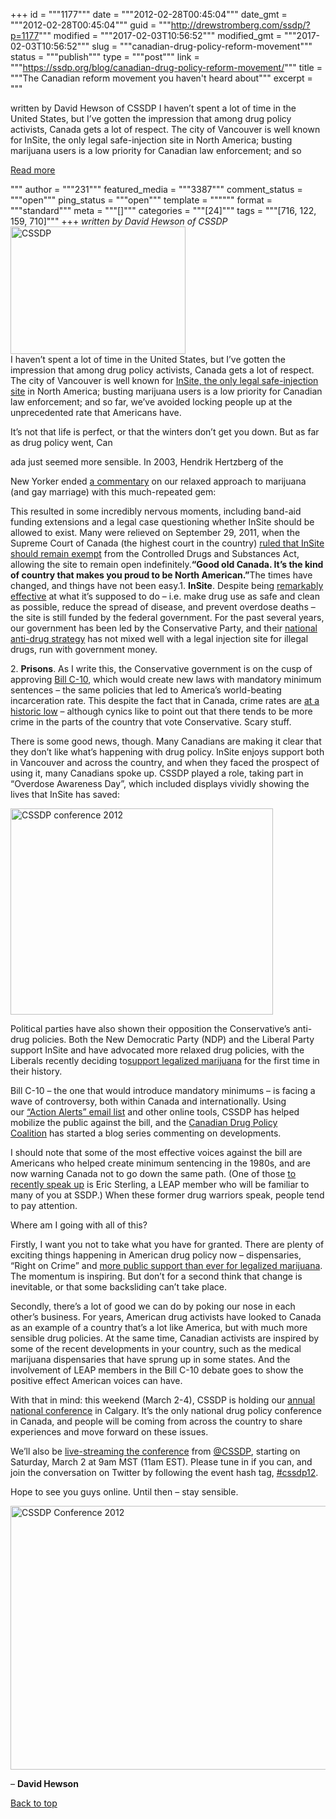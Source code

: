 +++
id = """1177"""
date = """2012-02-28T00:45:04"""
date_gmt = """2012-02-28T00:45:04"""
guid = """http://drewstromberg.com/ssdp/?p=1177"""
modified = """2017-02-03T10:56:52"""
modified_gmt = """2017-02-03T10:56:52"""
slug = """canadian-drug-policy-reform-movement"""
status = """publish"""
type = """post"""
link = """https://ssdp.org/blog/canadian-drug-policy-reform-movement/"""
title = """The Canadian reform movement you haven&#039;t heard about"""
excerpt = """<p>written by David Hewson of CSSDP I haven&#8217;t spent a lot of time in the United States, but I&#8217;ve gotten the impression that among drug policy activists, Canada gets a lot of respect. The city of Vancouver is well known for InSite, the only legal safe-injection site in North America; busting marijuana users is a low priority for Canadian law enforcement; and so</p>
<div class="h10"></div>
<p><a class="more-link2 flat" href="https://ssdp.org/blog/canadian-drug-policy-reform-movement/">Read more</a></p>
"""
author = """231"""
featured_media = """3387"""
comment_status = """open"""
ping_status = """open"""
template = """"""
format = """standard"""
meta = """[]"""
categories = """[24]"""
tags = """[716, 122, 159, 710]"""
+++
<em>written by David Hewson of CSSDP</em>



<img class="alignright" title="CSSDP" src="http://ssdp.org/assets/images/blog/2012/February/cssdp2012.JPG" alt="CSSDP" width="280" height="204" />

<div>I haven&#8217;t spent a lot of time in the United States, but I&#8217;ve gotten the impression that among drug policy activists, Canada gets a lot of respect. The city of Vancouver is well known for <a href="http://en.wikipedia.org/wiki/Insite#cite_note-research-4" target="_blank">InSite, the only legal safe-injection site</a> in North America; busting marijuana users is a low priority for Canadian law enforcement; and so far, we&#8217;ve avoided locking people up at the unprecedented rate that Americans have.</div>

<div>

<div>

<div>

<div>



It&#8217;s not that life is perfect, or that the winters don&#8217;t get you down. But as far as drug policy went, Can



ada just seemed more sensible. In 2003, Hendrik Hertzberg of the



New Yorker ended <a href="http://www.newyorker.com/archive/2003/07/07/030707ta_talk_hertzberg" target="_blank">a commentary</a> on our relaxed approach to marijuana (and gay marriage) with this much-repeated gem:

<div>This resulted in some incredibly nervous moments, including band-aid funding extensions and a legal case questioning whether InSite should be allowed to exist. Many were relieved on September 29, 2011, when the Supreme Court of Canada (the highest court in the country) <a href="http://www.cbc.ca/news/canada/british-columbia/story/2011/09/29/bc-insite-supreme-court-ruling-advancer.html" target="_blank">ruled that InSite should remain exempt</a> from the Controlled Drugs and Substances Act, allowing the site to remain open indefinitely.<strong>&#8220;Good old Canada. It&#8217;s the kind of country that makes you proud to be North American.&#8221;</strong>The times have changed, and things have not been easy.1. <strong>InSite</strong>. Despite being <a href="http://supervisedinjection.vch.ca/research/supporting_research/" target="_blank">remarkably effective</a> at what it&#8217;s supposed to do &#8211; i.e. make drug use as safe and clean as possible, reduce the spread of disease, and prevent overdose deaths &#8211; the site is still funded by the federal government. For the past several years, our government has been led by the Conservative Party, and their <a href="http://www.nationalantidrugstrategy.gc.ca/" target="_blank">national anti-drug strategy</a> has not mixed well with a legal injection site for illegal drugs, run with government money.</div>

<div>



2. <strong>Prisons</strong>. As I write this, the Conservative government is on the cusp of approving <a href="http://ccla.org/omnibus-crime-bill-c-10/" target="_blank">Bill C-10</a>, which would create new laws with mandatory minimum sentences &#8211; the same policies that led to America&#8217;s world-beating incarceration rate. This despite the fact that in Canada, crime rates are <a href="http://www.cbc.ca/news/canada/manitoba/story/2011/10/26/homicides-statscan.html" target="_blank">at a historic low</a> &#8211; although cynics like to point out that there tends to be more crime in the parts of the country that vote Conservative. Scary stuff.



</div>

There is some good news, though. Many Canadians are making it clear that they don&#8217;t like what&#8217;s happening with drug policy. InSite enjoys support both in Vancouver and across the country, and when they faced the prospect of using it, many Canadians spoke up. CSSDP played a role, taking part in &#8220;Overdose Awareness Day&#8221;, which included displays vividly showing the lives that InSite has saved:

<div><img title="CSSDP conference 2012" src="http://ssdp.org/assets/images/blog/2012/February/cssdp-2012.png" alt="CSSDP conference 2012" width="420" height="330" /></div>

<div>



Political parties have also shown their opposition the Conservative&#8217;s anti-drug policies. Both the New Democratic Party (NDP) and the Liberal Party support InSite and have advocated more relaxed drug policies, with the Liberals recently deciding to<a href="http://www.ctvbc.ctv.ca/servlet/an/local/CTVNews/20120116/bc_liberals_endorse_pot_legalization_120116/20120116" target="_blank">support legalized marijuana</a> for the first time in their history.



Bill C-10 &#8211; the one that would introduce mandatory minimums &#8211; is facing a wave of controversy, both within Canada and internationally. Using our <a href="http://us2.campaign-archive1.com/home/?u=2b47374fbcb791c7d12a22fc7&amp;id=7af2e1d87f" target="_blank">&#8220;Action Alerts&#8221; email list</a> and other online tools, CSSDP has helped mobilize the public against the bill, and the <a href="http://drugpolicy.ca/" target="_blank">Canadian Drug Policy Coalition</a> has started a blog series commenting on developments.



I should note that some of the most effective voices against the bill are Americans who helped create minimum sentencing in the 1980s, and are now warning Canada not to go down the same path. (One of those <a href="http://www.nationalpost.com/todays-paper/Learning+lesson+from+America+failed+drugs/6201962/story.html" target="_blank">to recently speak up</a> is Eric Sterling, a LEAP member who will be familiar to many of you at SSDP.) When these former drug warriors speak, people tend to pay attention.

<div>



Where am I going with all of this?



Firstly, I want you not to take what you have for granted. There are plenty of exciting things happening in American drug policy now &#8211; dispensaries, &#8220;Right on Crime&#8221; and <a href="http://www.people-press.org/2011/03/03/section-3-attitudes-toward-social-issues/" target="_blank">more public support than ever for legalized marijuana</a>. The momentum is inspiring. But don&#8217;t for a second think that change is inevitable, or that some backsliding can&#8217;t take place.



</div>

Secondly, there&#8217;s a lot of good we can do by poking our nose in each other&#8217;s business. For years, American drug activists have looked to Canada as an example of a country that&#8217;s a lot like America, but with much more sensible drug policies. At the same time, Canadian activists are inspired by some of the recent developments in your country, such as the medical marijuana dispensaries that have sprung up in some states. And the involvement of LEAP members in the Bill C-10 debate goes to show the positive effect American voices can have.



With that in mind: this weekend (March 2-4), CSSDP is holding our <a href="https://www.facebook.com/events/326389277384684/" target="_blank">annual national conference</a> in Calgary. It&#8217;s the only national drug policy conference in Canada, and people will be coming from across the country to share experiences and move forward on these issues.



We&#8217;ll also be <a href="https://www.facebook.com/events/326389277384684/" target="_blank">live-streaming the conference</a> from <a title="CSSDP Twitter" href="https://twitter.com/#!/cssdp" target="_blank">@CSSDP</a>, starting on Saturday, March 2 at 9am MST (11am EST). Please tune in if you can, and join the conversation on Twitter by following the event hash tag, <a href="https://twitter.com/#!/search/%23cssdp12" target="_blank">#cssdp12</a>.



Hope to see you guys online. Until then &#8211; stay sensible.

<div><img title="CSSDP Conference 2012" src="http://ssdp.org/assets/images/blog/2012/February/cssdp2010.JPG" alt="CSSDP Conference 2012" width="641" height="422" /></div>

</div>

&#8211; <strong>David Hewson</strong>



<a title="Back to Top" href="http://ssdp.org/news/blog/canadian-drug-policy-reform-movement#top">Back to top

</a>



</div>

</div>

</div>

</div>
